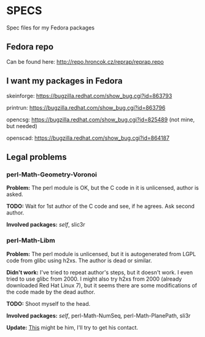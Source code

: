 SPECS
=====

Spec files for my Fedora packages

Fedora repo
-----------

Can be found here: http://repo.hroncok.cz/reprap/reprap.repo

I want my packages in Fedora
----------------------------

skeinforge: https://bugzilla.redhat.com/show_bug.cgi?id=863793

printrun: https://bugzilla.redhat.com/show_bug.cgi?id=863796

opencsg: https://bugzilla.redhat.com/show_bug.cgi?id=825489 (not mine, but needed)

openscad: https://bugzilla.redhat.com/show_bug.cgi?id=864187

Legal problems
--------------

### perl-Math-Geometry-Voronoi

**Problem:** The perl module is OK, but the C code in it is unlicensed, author is asked.

**TODO:** Wait for 1st author of the C code and see, if he agrees. Ask second author.

**Involved packages:** _self_, slic3r

### perl-Math-Libm

**Problem:** The perl module is unlicensed, but it is autogenerated from LGPL code from glibc using h2xs. The author is dead or similar.

**Didn't work:** I've tried to repeat author's steps, but it doesn't work. I even tried to use glibc from 2000. I might also try h2xs from 2000 (already downloaded Red Hat Linux 7), but it seems there are some modifications of the code made by the dead author.

**TODO:** Shoot myself to the head.

**Involved packages:** _self_, perl-Math-NumSeq, perl-Math-PlanePath, sli3r

**Update:** [This](http://vetmed.illinois.edu/advancement/urhere/lewart.html) might be him, I'll try to get his contact.
